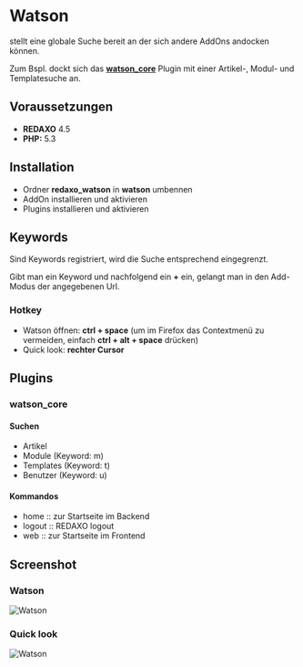 
Watson
=================

stellt eine globale Suche bereit an der sich andere AddOns andocken können.

Zum Bspl. dockt sich das **[watson_core](https://github.com/tbaddade/redaxo_watson/blob/master/README.md#watson_core)** Plugin mit einer Artikel-, Modul- und Templatesuche an.


Voraussetzungen
-----------------
* **REDAXO** 4.5
* **PHP:** 5.3


Installation
-----------------
* Ordner **redaxo_watson** in **watson** umbennen
* AddOn installieren und aktivieren
* Plugins installieren und aktivieren


Keywords
-----------------

Sind Keywords registriert, wird die Suche entsprechend eingegrenzt.

Gibt man ein Keyword und nachfolgend ein **+** ein, gelangt man in den Add-Modus der angegebenen Url.


### Hotkey

* Watson öffnen: **ctrl + space** (um im Firefox das Contextmenü zu vermeiden, einfach **ctrl + alt + space** drücken)
* Quick look: **rechter Cursor**



Plugins
-----------------

### watson_core

#### Suchen

* Artikel
* Module (Keyword: m)
* Templates (Keyword: t)
* Benutzer (Keyword: u)


#### Kommandos

* home :: zur Startseite im Backend
* logout :: REDAXO logout
* web :: zur Startseite im Frontend



Screenshot
--------------------------------------------

### Watson
![Watson](http://blumbeet.com/screens/github/watson/2013-04-22-14-01-49.png)

### Quick look
![Watson](http://blumbeet.com/screens/github/watson/2013-04-22-14-03-23.png)
